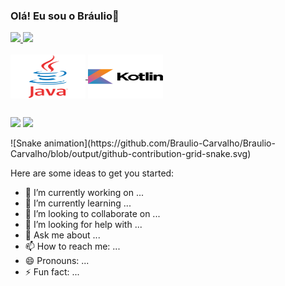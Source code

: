 ### Olá! Eu sou o Bráulio👋

 <div>
  <a href="https://github.com/Braulio-Carvalho">
  <img height="180em" src="https://github-readme-stats.vercel.app/api?username=Braulio-Carvalho&show_icons=true&theme=tokyonight&include_all_commits=true&count_private=true"/>
  <img height="110em" src="https://github-readme-stats.vercel.app/api/top-langs/?username=Braulio-Carvalho&layout=compact&langs_count=7&theme=tokyonight"/>        
</div>
  



<div style="display: inline_block"><br>
  <img align="center" alt="Braulio-Java" height="70" width="120" src="https://raw.githubusercontent.com/devicons/devicon/master/icons/java/java-original-wordmark.svg">
  <img align="center" alt="Braulio-kotlin" height="70" width="120" src="https://raw.githubusercontent.com/devicons/devicon/master/icons/kotlin/kotlin-original-wordmark.svg"> 
</div>
  
  ##
 
<div> 	

  <a href = "mailto:braulio.github@gmail.com"><img src="https://img.shields.io/badge/-Gmail-%23333?style=for-the-badge&logo=gmail&logoColor=white" target="_blank"></a>
  <a href="https://www.linkedin.com/in/Braulio-Carvalho" target="_blank"><img src="https://img.shields.io/badge/-LinkedIn-%230077B5?style=for-the-badge&logo=linkedin&logoColor=white" target="_blank"></a> 
 

 
</div>
![Snake animation](https://github.com/Braulio-Carvalho/Braulio-Carvalho/blob/output/github-contribution-grid-snake.svg)




Here are some ideas to get you started:

- 🔭 I’m currently working on ...
- 🌱 I’m currently learning ...
- 👯 I’m looking to collaborate on ...
- 🤔 I’m looking for help with ...
- 💬 Ask me about ...
- 📫 How to reach me: ...
- 😄 Pronouns: ...
- ⚡ Fun fact: ...

